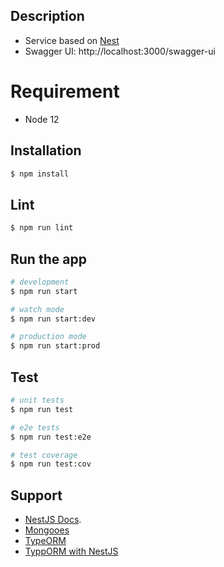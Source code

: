 ## Description

- Service based on [Nest](https://github.com/nestjs/nest)
- Swagger UI: http://localhost:3000/swagger-ui

# Requirement
- Node 12

## Installation

```bash
$ npm install
```

## Lint

```bash
$ npm run lint
```

## Run the app

```bash
# development
$ npm run start

# watch mode
$ npm run start:dev

# production mode
$ npm run start:prod
```

## Test

```bash
# unit tests
$ npm run test

# e2e tests
$ npm run test:e2e

# test coverage
$ npm run test:cov
```

## Support

- [NestJS Docs](https://docs.nestjs.com/support).
- [Mongooes](https://mongoosejs.com/)
- [TypeORM](https://typeorm.io/)
- [TyppORM with NestJS](https://docs.nestjs.com/recipes/sql-typeorm)
